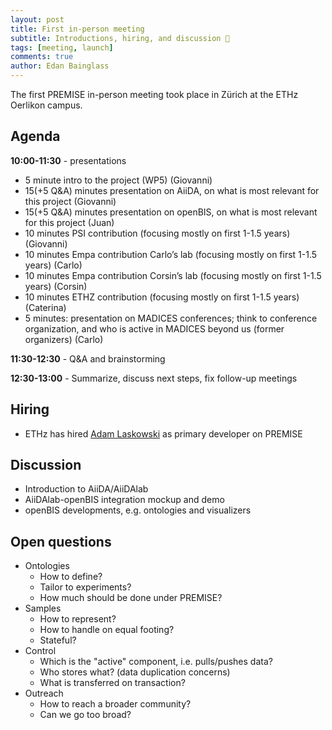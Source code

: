 ```yaml
---
layout: post
title: First in-person meeting
subtitle: Introductions, hiring, and discussion 📆
tags: [meeting, launch]
comments: true
author: Edan Bainglass
---
```


The first PREMISE in-person meeting took place in Zürich at the ETHz Oerlikon campus.

## Agenda

**10:00-11:30** - presentations

- 5 minute intro to the project (WP5) (Giovanni)
- 15(+5 Q&A) minutes presentation on AiiDA, on what is most relevant for this project (Giovanni)
- 15(+5 Q&A) minutes presentation on openBIS, on what is most relevant for this project (Juan)
- 10 minutes PSI contribution (focusing mostly on first 1-1.5 years) (Giovanni)
- 10 minutes Empa contribution Carlo’s lab (focusing mostly on first 1-1.5 years) (Carlo)
- 10 minutes Empa contribution Corsin’s lab (focusing mostly on first 1-1.5 years) (Corsin)
- 10 minutes ETHZ contribution (focusing mostly on first 1-1.5 years) (Caterina)
- 5 minutes: presentation on MADICES conferences; think to conference organization, and who is active in MADICES beyond us (former organizers) (Carlo)

**11:30-12:30** - Q&A and brainstorming

**12:30-13:00** - Summarize, discuss next steps, fix follow-up meetings

## Hiring

- ETHz has hired [Adam Laskowski](https://openbis.ch/index.php/our-team/) as primary developer on PREMISE

## Discussion

- Introduction to AiiDA/AiiDAlab
- AiiDAlab-openBIS integration mockup and demo
- openBIS developments, e.g. ontologies and visualizers

## Open questions

- Ontologies
  - How to define?
  - Tailor to experiments?
  - How much should be done under PREMISE?
- Samples
  - How to represent?
  - How to handle on equal footing?
  - Stateful?
- Control
  - Which is the "active" component, i.e. pulls/pushes data?
  - Who stores what? (data duplication concerns)
  - What is transferred on transaction?
- Outreach
  - How to reach a broader community?
  - Can we go too broad?
